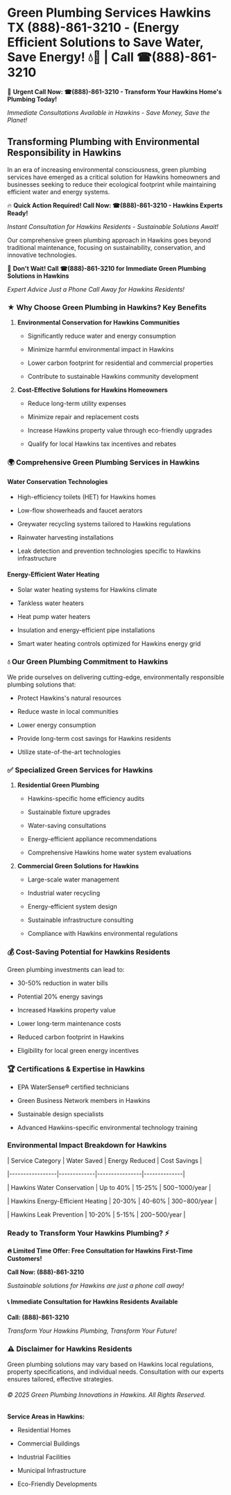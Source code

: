 # Green Plumbing Services Hawkins TX (888)-861-3210 - (Energy Efficient Solutions to Save Water, Save Energy! 💧🌿 | Call ☎(888)-861-3210

🚨 **Urgent Call Now: ☎(888)-861-3210 - Transform Your Hawkins Home's Plumbing Today!**
*Immediate Consultations Available in Hawkins - Save Money, Save the Planet!*

## Transforming Plumbing with Environmental Responsibility in Hawkins

In an era of increasing environmental consciousness, green plumbing services have emerged as a critical solution for Hawkins homeowners and businesses seeking to reduce their ecological footprint while maintaining efficient water and energy systems. 

🔥 **Quick Action Required! Call Now: ☎(888)-861-3210 - Hawkins Experts Ready!**
*Instant Consultation for Hawkins Residents - Sustainable Solutions Await!*

Our comprehensive green plumbing approach in Hawkins goes beyond traditional maintenance, focusing on sustainability, conservation, and innovative technologies.

🚨 **Don't Wait! Call ☎(888)-861-3210 for Immediate Green Plumbing Solutions in Hawkins**
*Expert Advice Just a Phone Call Away for Hawkins Residents!*

### ★ Why Choose Green Plumbing in Hawkins? Key Benefits

1. **Environmental Conservation for Hawkins Communities** 
   - Significantly reduce water and energy consumption
   - Minimize harmful environmental impact in Hawkins
   - Lower carbon footprint for residential and commercial properties
   - Contribute to sustainable Hawkins community development

2. **Cost-Effective Solutions for Hawkins Homeowners** 
   - Reduce long-term utility expenses
   - Minimize repair and replacement costs
   - Increase Hawkins property value through eco-friendly upgrades
   - Qualify for local Hawkins tax incentives and rebates

### 🌍 Comprehensive Green Plumbing Services in Hawkins

#### Water Conservation Technologies
- High-efficiency toilets (HET) for Hawkins homes
- Low-flow showerheads and faucet aerators
- Greywater recycling systems tailored to Hawkins regulations
- Rainwater harvesting installations
- Leak detection and prevention technologies specific to Hawkins infrastructure

#### Energy-Efficient Water Heating
- Solar water heating systems for Hawkins climate
- Tankless water heaters
- Heat pump water heaters
- Insulation and energy-efficient pipe installations
- Smart water heating controls optimized for Hawkins energy grid

### 💧 Our Green Plumbing Commitment to Hawkins

We pride ourselves on delivering cutting-edge, environmentally responsible plumbing solutions that:
- Protect Hawkins's natural resources
- Reduce waste in local communities
- Lower energy consumption
- Provide long-term cost savings for Hawkins residents
- Utilize state-of-the-art technologies

### ✅ Specialized Green Services for Hawkins

1. **Residential Green Plumbing**
   - Hawkins-specific home efficiency audits
   - Sustainable fixture upgrades
   - Water-saving consultations
   - Energy-efficient appliance recommendations
   - Comprehensive Hawkins home water system evaluations

2. **Commercial Green Solutions for Hawkins**
   - Large-scale water management
   - Industrial water recycling
   - Energy-efficient system design
   - Sustainable infrastructure consulting
   - Compliance with Hawkins environmental regulations

### 💰 Cost-Saving Potential for Hawkins Residents

Green plumbing investments can lead to:
- 30-50% reduction in water bills
- Potential 20% energy savings
- Increased Hawkins property value
- Lower long-term maintenance costs
- Reduced carbon footprint in Hawkins
- Eligibility for local green energy incentives

### 🏆 Certifications & Expertise in Hawkins

- EPA WaterSense® certified technicians
- Green Business Network members in Hawkins
- Sustainable design specialists
- Advanced Hawkins-specific environmental technology training

### Environmental Impact Breakdown for Hawkins

| Service Category | Water Saved | Energy Reduced | Cost Savings |
|-----------------|-------------|----------------|--------------|
| Hawkins Water Conservation | Up to 40% | 15-25% | $500-$1000/year |
| Hawkins Energy-Efficient Heating | 20-30% | 40-60% | $300-$800/year |
| Hawkins Leak Prevention | 10-20% | 5-15% | $200-$500/year |

### Ready to Transform Your Hawkins Plumbing? ⚡

**🔥 Limited Time Offer: Free Consultation for Hawkins First-Time Customers!**

**Call Now: (888)-861-3210**
*Sustainable solutions for Hawkins are just a phone call away!*

#### 📞 Immediate Consultation for Hawkins Residents Available

**Call: (888)-861-3210**
*Transform Your Hawkins Plumbing, Transform Your Future!*

### ⚠️ Disclaimer for Hawkins Residents

Green plumbing solutions may vary based on Hawkins local regulations, property specifications, and individual needs. Consultation with our experts ensures tailored, effective strategies.

###### © 2025 Green Plumbing Innovations in Hawkins. All Rights Reserved.

**Service Areas in Hawkins:** 
- Residential Homes
- Commercial Buildings
- Industrial Facilities
- Municipal Infrastructure
- Eco-Friendly Developments